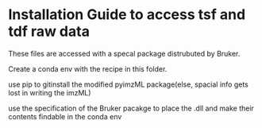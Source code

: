 # Installation Guide to access tsf and tdf raw data

These files are accessed with a specal package distrubuted by Bruker. 

Create a conda env with the recipe in this folder.

use pip to gitinstall the modified pyimzML package(else, spacial info gets lost in writing the imzML)

use the specification of the Bruker pacakge to place the .dll and make their contents findable in the conda env
